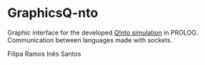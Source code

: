 # GraphicsQ-nto

Graphic interface for the developed [Q!nto simulation](https://github.com/FilipaRamos/PROLOG-Q-nto-Simulation) in PROLOG. Communication between languages made with sockets.

Filipa Ramos
Inês Santos

